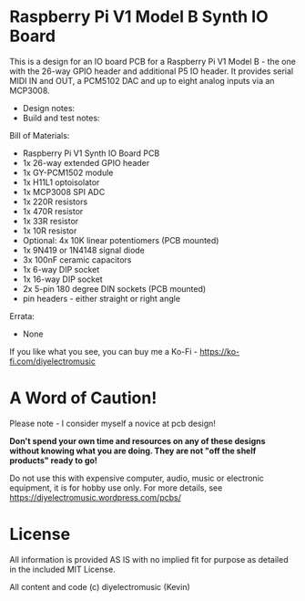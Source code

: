 # Raspberry Pi V1 Model B Synth IO Board

This is a design for an IO board PCB for a Raspberry Pi V1 Model B - the one with the 26-way GPIO header and additional P5 IO header.  It provides serial MIDI IN and OUT, a PCM5102 DAC and up to eight analog inputs via an MCP3008.

- Design notes: 
- Build and test notes: 

Bill of Materials:
- Raspberry Pi V1 Synth IO Board PCB
- 1x 26-way extended GPIO header
- 1x GY-PCM1502 module
- 1x H11L1 optoisolator
- 1x MCP3008 SPI ADC
- 1x 220R resistors
- 1x 470R resistor
- 1x 33R resistor
- 1x 10R resistor
- Optional: 4x 10K linear potentiomers (PCB mounted)
- 1x 9N419 or 1N4148 signal diode
- 3x 100nF ceramic capacitors
- 1x 6-way DIP socket
- 1x 16-way DIP socket
- 2x 5-pin 180 degree DIN sockets (PCB mounted)
- pin headers - either straight or right angle

Errata:
- None

If you like what you see, you can buy me a Ko-Fi - https://ko-fi.com/diyelectromusic

#  A Word of Caution!

Please note - I consider myself a novice at pcb design!

**Don't spend your own time and resources on any of these designs without knowing what you are doing.  They are not "off the shelf products" ready to go!**

Do not use this with expensive computer, audio, music or electronic equipment, it is for hobby use only.  For more details, see https://diyelectromusic.wordpress.com/pcbs/

# License

All information is provided AS IS with no implied fit for purpose as detailed in the included MIT License.

All content and code (c) diyelectromusic (Kevin)
